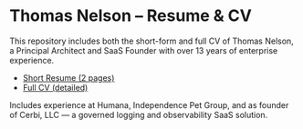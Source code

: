 # Thomas Nelson – Resume & CV

This repository includes both the short-form and full CV of Thomas Nelson, a Principal Architect and SaaS Founder with over 13 years of enterprise experience.

- [Short Resume (2 pages)](./ThomasNelson_Resume_Short.pdf)
- [Full CV (detailed)](./ThomasNelson_Resume_Full.pdf)

Includes experience at Humana, Independence Pet Group, and as founder of Cerbi, LLC — a governed logging and observability SaaS solution.

